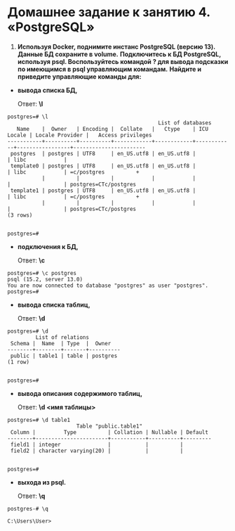 # Домашнее задание к занятию 4. «PostgreSQL»

1. **Используя Docker, поднимите инстанс PostgreSQL (версию 13). Данные БД сохраните в volume.**
**Подключитесь к БД PostgreSQL, используя psql. Воспользуйтесь командой \? для вывода подсказки по имеющимся в psql управляющим командам.**
**Найдите и приведите управляющие команды для:**
- **вывода списка БД,**

    Ответ: **\l**
```
postgres=# \l
                                                List of databases
   Name    |  Owner   | Encoding |  Collate   |   Ctype    | ICU Locale | Locale Provider |   Access privileges
-----------+----------+----------+------------+------------+------------+-----------------+-----------------------
 postgres  | postgres | UTF8     | en_US.utf8 | en_US.utf8 |            | libc            |
 template0 | postgres | UTF8     | en_US.utf8 | en_US.utf8 |            | libc            | =c/postgres          +
           |          |          |            |            |            |                 | postgres=CTc/postgres
 template1 | postgres | UTF8     | en_US.utf8 | en_US.utf8 |            | libc            | =c/postgres          +
           |          |          |            |            |            |                 | postgres=CTc/postgres
(3 rows)


postgres=#
```
- **подключения к БД,**

    Ответ: **\c**
```
postgres=# \c postgres
psql (15.2, server 13.0)
You are now connected to database "postgres" as user "postgres".
postgres=#
```
- **вывода списка таблиц,**

    Ответ: **\d**
```
postgres=# \d
         List of relations
 Schema |  Name  | Type  |  Owner
--------+--------+-------+----------
 public | table1 | table | postgres
(1 row)


postgres=#
```
- **вывода описания содержимого таблиц,**
 
    Ответ: **\d <имя таблицы>**
```
postgres=# \d table1
                      Table "public.table1"
 Column |         Type          | Collation | Nullable | Default
--------+-----------------------+-----------+----------+---------
 field1 | integer               |           |          |
 field2 | character varying(20) |           |          |


postgres=#
```
- **выхода из psql.**

    Ответ: **\q**
```
postgres-# \q

C:\Users\User>
```

